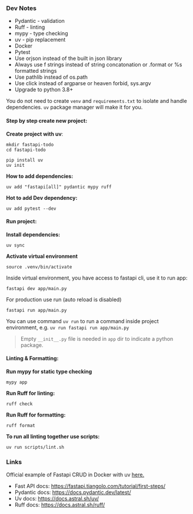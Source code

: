 
### Dev Notes

- Pydantic - validation
- Ruff - linting
- mypy - type checking
- uv - pip replacement
- Docker
- Pytest
- Use orjson instead of the built in json library
- Always use f strings instead of string concatonation or .format or %s formatted strings
- Use pathlib instead of os.path
- Use click instead of argparse or heaven forbid, sys.argv
- Upgrade to python 3.8+

You do not need to create `venv` and `requirements.txt` to isolate and handle dependencies. `uv` package manager will make it for you.

#### Step by step create new project:

**Create project with uv**:
```
mkdir fastapi-todo
cd fastapi-todo
```

```
pip install uv
uv init
```

**How to add dependencies:**
```
uv add "fastapi[all]" pydantic mypy ruff
```

**Hot to add Dev dependency:**
```
uv add pytest --dev
```

#### Run project:

**Install dependencies:**
```
uv sync
```

**Activate virtual environment**
```
source .venv/bin/activate
```

Inside virtual environment, you have access to fastapi cli, use it to run app:
```
fastapi dev app/main.py 
```

For production use run (auto reload is disabled)
```
fastapi run app/main.py 
``` 

You can use command `uv run` to run a command inside project environment, e.g. `uv run fastapi run app/main.py`

> Empty `__init__.py` file is needed in `app` dir to indicate a python package.

#### Linting & Formatting:

**Run mypy for static type checking**

```
mypy app
```

**Run Ruff for linting:**
```
ruff check
```

**Run Ruff for formatting:**
```
ruff format
```

**To run all linting together use scripts:**
```
uv run scripts/lint.sh
```

### Links

Official example of Fastapi CRUD in Docker with uv [here.](https://github.com/fastapi/full-stack-fastapi-template/tree/master)

- Fast API docs: https://fastapi.tiangolo.com/tutorial/first-steps/
- Pydantic docs: https://docs.pydantic.dev/latest/
- Uv docs: https://docs.astral.sh/uv/
- Ruff docs: https://docs.astral.sh/ruff/